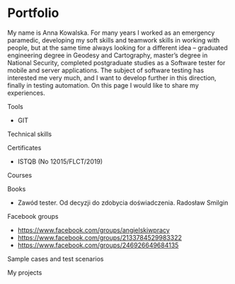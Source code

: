 # Portfolio

My name is Anna Kowalska. For many years I worked as an emergency paramedic, developing my soft skills and teamwork skills in working with people, but at the same time always looking for a different idea – graduated engineering degree in Geodesy and Cartography, master’s degree in National Security, completed postgraduate studies as a Software tester for mobile and server applications. The subject of software testing has interested me very much, and I want to develop further in this direction, finally in testing automation. On this page I would like to share my experiences.


Tools
  - GIT
  
Technical skills
  
Certificates
  - ISTQB (No 12015/FLCT/2019)
  
Courses

Books
  - Zawód tester. Od decyzji do zdobycia doświadczenia.  Radosław Smilgin 
  
Facebook groups
  - https://www.facebook.com/groups/angielskiwpracy
  - https://www.facebook.com/groups/2133784529983322
  - https://www.facebook.com/groups/246926649684135
  
Sample cases and test scenarios

My projects

